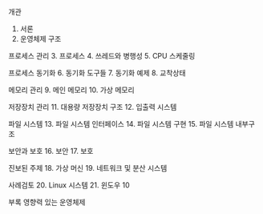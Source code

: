 개관
1. 서론
2. 운영체제 구조

프로세스 관리
3. 프로세스
4. 쓰레드와 병행성
5. CPU 스케줄링

프로세스 동기화
6. 동기화 도구들
7. 동기화 예제
8. 교착상태

메모리 관리
9. 메인 메모리
10. 가상 메모리

저장장치 관리
11. 대용량 저장장치 구조
12. 입출력 시스템

파일 시스템
13. 파일 시스템 인터페이스
14. 파일 시스템 구현
15. 파일 시스템 내부구조

보안과 보호
16. 보안
17. 보호


진보된 주제
18. 가상 머신
19. 네트워크 및 분산 시스템


사례검토
20. Linux 시스템
21. 윈도우 10

부록
영향력 있는 운영체제

